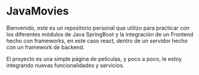 # JavaMovies

Bienvenido, este es  un repositorio personal que utilizo 
para practicar con los diferentes módulos de Java
SpringBoot y la integración de un Frontend hecho con 
frameworks, en este caso react, dentro de un servidor
hecho con un framework de backend. 

El proyecto es una simple página de películas, y poco a poco,
le estoy integrando nuevas funcionalidades y servicios.
